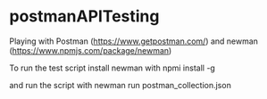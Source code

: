 # postmanAPITesting
Playing with Postman (https://www.getpostman.com/) and newman (https://www.npmjs.com/package/newman)

To run the test script install newman with 
npmi install -g

and run the script with 
newman run postman_collection.json
